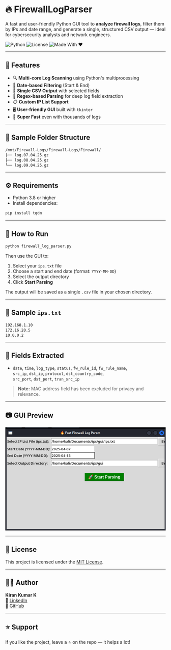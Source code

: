 
# 🔥 FirewallLogParser

A fast and user-friendly Python GUI tool to **analyze firewall logs**, filter them by IPs and date range, and generate a single, structured CSV output — ideal for cybersecurity analysts and network engineers.

![Python](https://img.shields.io/badge/Python-3.8%2B-blue?logo=python)
![License](https://img.shields.io/github/license/KIRAN-KUMAR-K3/FirewallLogParser)
![Made With ❤️](https://img.shields.io/badge/Made%20with-%E2%9D%A4-red)

---

## 🧰 Features

- 🔍 **Multi-core Log Scanning** using Python's multiprocessing
- 📆 **Date-based Filtering** (Start & End)
- 📄 **Single CSV Output** with selected fields
- 🧠 **Regex-based Parsing** for deep log field extraction
- 📋 **Custom IP List Support**
- 🖥️ **User-friendly GUI** built with `tkinter`
- 🚀 **Super Fast** even with thousands of logs

---

## 📂 Sample Folder Structure

```
/mnt/Firewall-Logs/Firewall-Logs/Firewall/
├── log.07.04.25.gz
├── log.08.04.25.gz
└── log.09.04.25.gz
```

---

## ⚙️ Requirements

- Python 3.8 or higher
- Install dependencies:

```bash
pip install tqdm
```

---

## 🚀 How to Run

```bash
python firewall_log_parser.py
```

Then use the GUI to:
1. Select your `ips.txt` file
2. Choose a start and end date (format: `YYYY-MM-DD`)
3. Select the output directory
4. Click **Start Parsing**

The output will be saved as a single `.csv` file in your chosen directory.

---

## 📌 Sample `ips.txt`

```
192.168.1.10
172.16.20.5
10.0.0.2
```

---

## 🧪 Fields Extracted

- `date`, `time`, `log_type`, `status`, `fw_rule_id`, `fw_rule_name`,  
  `src_ip`, `dst_ip`, `protocol`, `dst_country_code`,  
  `src_port`, `dst_port`, `tran_src_ip`

> **Note:** MAC address field has been excluded for privacy and relevance.

---

## 📷 GUI Preview

<img src="https://raw.githubusercontent.com/KIRAN-KUMAR-K3/FirewallLogParser/main/gui-preview.png" width="600"/>

---

## 📜 License

This project is licensed under the [MIT License](LICENSE).

---

## 👨‍💻 Author

**Kiran Kumar K**  
💼 [LinkedIn](https://www.linkedin.com/in/kiran-kumar-k3)  
📁 [GitHub](https://github.com/KIRAN-KUMAR-K3)

---

## ⭐️ Support

If you like the project, leave a ⭐ on the repo — it helps a lot!

```
